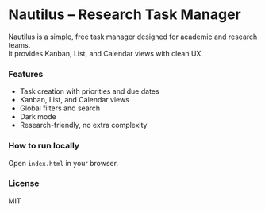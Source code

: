 # Nautilus – Research Task Manager

Nautilus is a simple, free task manager designed for academic and research teams.  
It provides Kanban, List, and Calendar views with clean UX.

### Features
- Task creation with priorities and due dates
- Kanban, List, and Calendar views
- Global filters and search
- Dark mode
- Research-friendly, no extra complexity

### How to run locally
Open `index.html` in your browser.

### License
MIT
